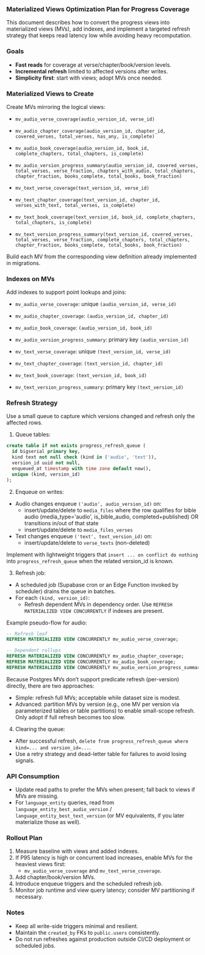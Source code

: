 ### Materialized Views Optimization Plan for Progress Coverage

This document describes how to convert the progress views into materialized views (MVs), add indexes, and implement a targeted refresh strategy that keeps read latency low while avoiding heavy recomputation.

### Goals

- **Fast reads** for coverage at verse/chapter/book/version levels.
- **Incremental refresh** limited to affected versions after writes.
- **Simplicity first**: start with views; adopt MVs once needed.

### Materialized Views to Create

Create MVs mirroring the logical views:

- `mv_audio_verse_coverage(audio_version_id, verse_id)`
- `mv_audio_chapter_coverage(audio_version_id, chapter_id, covered_verses, total_verses, has_any, is_complete)`
- `mv_audio_book_coverage(audio_version_id, book_id, complete_chapters, total_chapters, is_complete)`
- `mv_audio_version_progress_summary(audio_version_id, covered_verses, total_verses, verse_fraction, chapters_with_audio, total_chapters, chapter_fraction, books_complete, total_books, book_fraction)`

- `mv_text_verse_coverage(text_version_id, verse_id)`
- `mv_text_chapter_coverage(text_version_id, chapter_id, verses_with_text, total_verses, is_complete)`
- `mv_text_book_coverage(text_version_id, book_id, complete_chapters, total_chapters, is_complete)`
- `mv_text_version_progress_summary(text_version_id, covered_verses, total_verses, verse_fraction, complete_chapters, total_chapters, chapter_fraction, books_complete, total_books, book_fraction)`

Build each MV from the corresponding view definition already implemented in migrations.

### Indexes on MVs

Add indexes to support point lookups and joins:

- `mv_audio_verse_coverage`: unique `(audio_version_id, verse_id)`
- `mv_audio_chapter_coverage`: `(audio_version_id, chapter_id)`
- `mv_audio_book_coverage`: `(audio_version_id, book_id)`
- `mv_audio_version_progress_summary`: primary key `(audio_version_id)`

- `mv_text_verse_coverage`: unique `(text_version_id, verse_id)`
- `mv_text_chapter_coverage`: `(text_version_id, chapter_id)`
- `mv_text_book_coverage`: `(text_version_id, book_id)`
- `mv_text_version_progress_summary`: primary key `(text_version_id)`

### Refresh Strategy

Use a small queue to capture which versions changed and refresh only the affected rows.

1. Queue tables:

```sql
create table if not exists progress_refresh_queue (
  id bigserial primary key,
  kind text not null check (kind in ('audio', 'text')),
  version_id uuid not null,
  enqueued_at timestamp with time zone default now(),
  unique (kind, version_id)
);
```

2. Enqueue on writes:

- Audio changes enqueue `('audio', audio_version_id)` on:
  - insert/update/delete to `media_files` where the row qualifies for bible audio (media_type='audio', is_bible_audio, completed+published) OR transitions in/out of that state
  - insert/update/delete to `media_files_verses`
- Text changes enqueue `('text', text_version_id)` on:
  - insert/update/delete to `verse_texts` (non-deleted)

Implement with lightweight triggers that `insert ... on conflict do nothing` into `progress_refresh_queue` when the related version_id is known.

3. Refresh job:

- A scheduled job (Supabase cron or an Edge Function invoked by scheduler) drains the queue in batches.
- For each `(kind, version_id)`:
  - Refresh dependent MVs in dependency order. Use `REFRESH MATERIALIZED VIEW CONCURRENTLY` if indexes are present.

Example pseudo-flow for audio:

```sql
-- Refresh leaf
REFRESH MATERIALIZED VIEW CONCURRENTLY mv_audio_verse_coverage;

-- Dependent rollups
REFRESH MATERIALIZED VIEW CONCURRENTLY mv_audio_chapter_coverage;
REFRESH MATERIALIZED VIEW CONCURRENTLY mv_audio_book_coverage;
REFRESH MATERIALIZED VIEW CONCURRENTLY mv_audio_version_progress_summary;
```

Because Postgres MVs don’t support predicate refresh (per-version) directly, there are two approaches:

- Simple: refresh full MVs; acceptable while dataset size is modest.
- Advanced: partition MVs by version (e.g., one MV per version via parameterized tables or table partitions) to enable small-scope refresh. Only adopt if full refresh becomes too slow.

4. Clearing the queue:

- After successful refresh, `delete from progress_refresh_queue where kind=... and version_id=...`.
- Use a retry strategy and dead-letter table for failures to avoid losing signals.

### API Consumption

- Update read paths to prefer the MVs when present; fall back to views if MVs are missing.
- For `language_entity` queries, read from `language_entity_best_audio_version` / `language_entity_best_text_version` (or MV equivalents, if you later materialize those as well).

### Rollout Plan

1. Measure baseline with views and added indexes.
2. If P95 latency is high or concurrent load increases, enable MVs for the heaviest views first:
   - `mv_audio_verse_coverage` and `mv_text_verse_coverage`.
3. Add chapter/book/version MVs.
4. Introduce enqueue triggers and the scheduled refresh job.
5. Monitor job runtime and view query latency; consider MV partitioning if necessary.

### Notes

- Keep all write-side triggers minimal and resilient.
- Maintain the `created_by` FKs to `public.users` consistently.
- Do not run refreshes against production outside CI/CD deployment or scheduled jobs.
